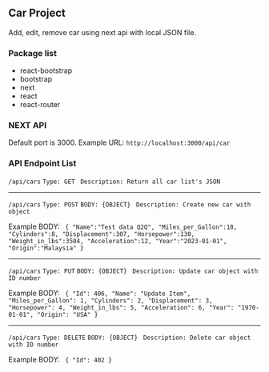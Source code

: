 ## Car Project

Add, edit, remove car using next api with local JSON file.

### Package list

- react-bootstrap
- bootstrap
- next
- react
- react-router

### NEXT API

Default port is 3000.
Example URL: `http://localhost:3000/api/car`

### API Endpoint List

`/api/cars`
`Type: GET`
` Description: Return all car list's JSON`

---

`/api/cars`
`Type: POST`
`BODY: {OBJECT}`
` Description: Create new car with object`

Example BODY: `
{
    "Name":"Test data Q2Q",
    "Miles_per_Gallon":18,
    "Cylinders":8,
    "Displacement":307,
    "Horsepower":130,
    "Weight_in_lbs":3504,
    "Acceleration":12,
    "Year":"2023-01-01",
    "Origin":"Malaysia"
}`

---

`/api/cars`
`Type: PUT`
`BODY: {OBJECT}`
` Description: Update car object with ID number`

Example BODY: `
{
    "Id": 406,
    "Name": "Update Item",
    "Miles_per_Gallon": 1,
    "Cylinders": 2,
    "Displacement": 3,
    "Horsepower": 4,
    "Weight_in_lbs": 5,
    "Acceleration": 6,
    "Year": "1970-01-01",
    "Origin": "USA"
}`

---

`/api/cars`
`Type: DELETE`
`BODY: {OBJECT}`
` Description: Delete car object with ID number`

Example BODY: `
{
    "Id": 402
}`
